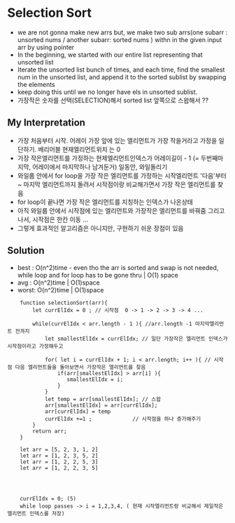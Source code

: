 # Selection Sort

- we are not gonna make new arrs but, we make two sub arrs(one subarr : unsorted nums / another subarr: sorted nums ) withn in the given input arr by using pointer
- In the beginning, we started with our entire list representing that unsorted list
- Iterate the unsorted list bunch of times, and each time, find the smallest num in the unsorted list, and append it to the sorted sublist by swapping the elements
- keep doing this until we no longer have els in unsorted sublist.
- 가장작은 숫자를 선택(SELECTION)해서 sorted list 앞쪽으로 스왑해서 ??

## My Interpretation
- 가장 처음부터 시작. 어레이 가장 앞에 있는 엘리먼트가 가장 작을거라고 가정을 일단하기. 베리어블 현재엘리먼트위치 는 0
- 가장 작은엘리먼트를 가정하는 현제엘리먼트인덱스가 어레이길이 - 1 (= 두번째마지막, 어레이에서 마지막하나 남겨둔거) 일동안, 와일돌리기
- 와일룹 안에서 for loop을 가장 작은 엘리먼트를 가정하는 시작엘리먼트 '다음'부터 ~ 마지막 엘리먼트까지 돌려서 시작점이랑 비교해가면서 가장 작은 엘리먼트를 찾음 
- for loop이 끝나면 가장 작은 엘리먼트를 지칭하는 인덱스가 나온상태 
- 아직 와일룹 안에서 시작점에 있는 엘리먼트와 가장작은 엘리먼트를 바꿔줌 그리고나서, 시작점은 한칸 이동 ... 
- 그렇게 효과적인 알고리즘은 아니지만, 구현하기 쉬운 장점이 있음

## Solution
- best : O(n^2)time - even tho the arr is sorted and swap is not needed, while loop and for loop has to be gone thru | O(1) space
- avg  : O(n^2)time | O(1)space
- worst: O(n^2)time | O(1)space
```
    function selectionSort(arr){
        let currElIdx = 0 ; // 시작점  0 -> 1 -> 2 -> 3 -> 4 ...

        while(currElIdx < arr.length - 1 ){ //arr.length -1 마지막엘리먼트 전까지 
            let smallestElIdx = currElIdx; // 일단 가장작은 엘리먼트 인덱스가 시작점이라고 가정해두고 

            for( let i = currElIdx + 1; i < arr.length; i++ ){ // 시작점 다음 엘리먼트들을 돌아보면서 가장작은 엘리먼트를 찾음
                if(arr[smallestElIdx] > arr[i] ){
                   smallestElIdx = i;
                }
            }
            let temp = arr[smallestElIdx]; // 스왑
            arr[smallestElIdx] = arr[currElIdx];
            arr[currElIdx] = temp
            currElIdx +=1 ;             // 시작점을 하나 증가해주기 
        }
        return arr;
    }

    let arr = [5, 2, 3, 1, 2]
    let arr = [1, 2, 3, 5, 2]
    let arr = [1, 2, 2, 5, 3]
    let arr = [1, 2, 2, 3, 5]


    

    currElIdx = 0; (5)
    while loop passes -> i = 1,2,3,4, ( 현재 시작엘리먼트랑 비교해서 제일작은엘리먼트 인덱스를 저장)
```
